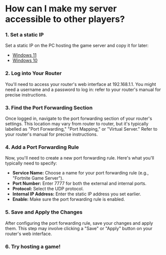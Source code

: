 # How can I make my server accessible to other players?

### 1. Set a static IP

Set a static IP on the PC hosting the game server and copy it for later:

- [Windows 11](https://pureinfotech.com/set-static-ip-address-windows-11/)
- [Windows 10](https://pureinfotech.com/set-static-ip-address-windows-10/)


### 2. Log into Your Router

You'll need to access your router's web interface at 192.168.1.1.
You might need a username and a password to log in: refer to your router's manual for precise instructions.

### 3. Find the Port Forwarding Section

Once logged in, navigate to the port forwarding section of your router's settings. 
This location may vary from router to router, but it's typically labelled as "Port Forwarding," "Port Mapping," or "Virtual Server."
Refer to your router's manual for precise instructions.

### 4. Add a Port Forwarding Rule

Now, you'll need to create a new port forwarding rule. Here's what you'll typically need to specify:

- **Service Name:** Choose a name for your port forwarding rule (e.g., "Fortnite Game Server").
- **Port Number:** Enter 7777 for both the external and internal ports.
- **Protocol:** Select the UDP protocol.
- **Internal IP Address:** Enter the static IP address you set earlier.
- **Enable:** Make sure the port forwarding rule is enabled.

### 5. Save and Apply the Changes

After configuring the port forwarding rule, save your changes and apply them. 
This step may involve clicking a "Save" or "Apply" button on your router's web interface.

### 6. Try hosting a game!